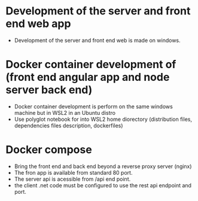 # Development of the server and front end web app
- Development of the server and front end web is made on windows. 
# Docker container development of (front end angular app and node server back end)
- Docker container development is perform on the same windows machine but in WSL2 in an Ubuntu distro 
- Use polyglot notebook for into WSL2 home diorectory (distribution files, dependencies files description, dockerfiles)
# Docker compose
- Bring the front end and back end beyond a reverse proxy server (nginx)
- The fron app is available from standard 80 port.
- The server api is acessible from /api end point.
- the client .net code must be configured to use the rest api endpoint and port.